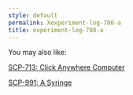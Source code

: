 ```yaml
---
style: default
permalink: Xexperiment-log-780-a
title: experiment-log-780-a
---
```

You may also like:

[SCP-713: Click Anywhere Computer](http://scp-wiki.net/scp-713)

[SCP-991: A Syringe](http://scp-wiki.net/scp-991)
